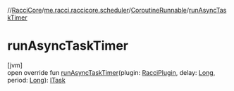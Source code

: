 //[RacciCore](../../../index.md)/[me.racci.raccicore.scheduler](../index.md)/[CoroutineRunnable](index.md)/[runAsyncTaskTimer](run-async-task-timer.md)

# runAsyncTaskTimer

[jvm]\
open override fun [runAsyncTaskTimer](run-async-task-timer.md)(plugin: [RacciPlugin](../../me.racci.raccicore/-racci-plugin/index.md), delay: [Long](https://kotlinlang.org/api/latest/jvm/stdlib/kotlin/-long/index.html), period: [Long](https://kotlinlang.org/api/latest/jvm/stdlib/kotlin/-long/index.html)): [ITask](../-i-task/index.md)
